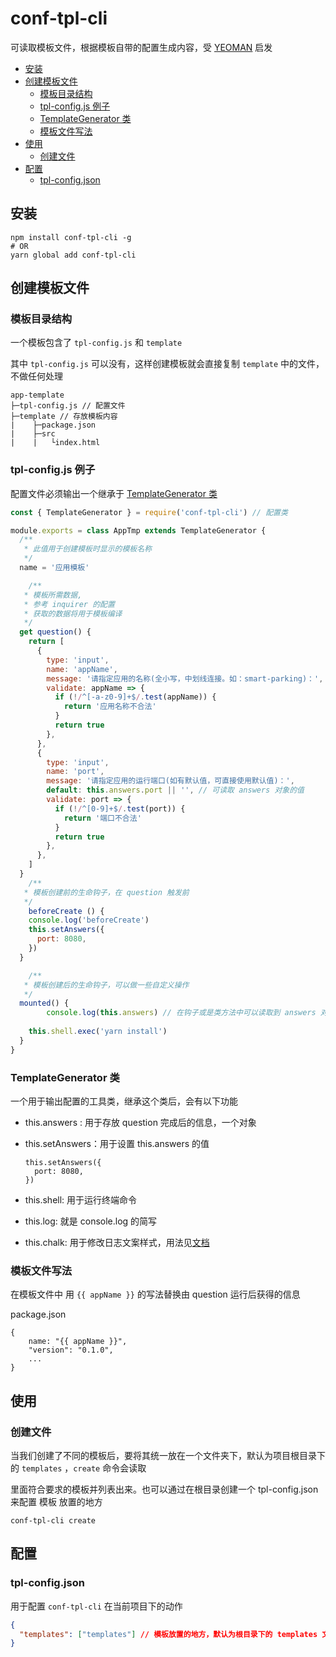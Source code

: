 # conf-tpl-cli
可读取模板文件，根据模板自带的配置生成内容，受 [YEOMAN](https://yeoman.io/) 启发

  - [安装](#安装)
  - [创建模板文件](#创建模板文件)
    - [模板目录结构](#模板目录结构)
    - [tpl-config.js 例子](#tpl-configjs-例子)
    - [TemplateGenerator 类](#templategenerator-类)
    - [模板文件写法](#模板文件写法)
  - [使用](#使用)
    - [创建文件](#创建文件)
  - [配置](#配置)
    - [tpl-config.json](#tpl-configjson)

## 安装

```
npm install conf-tpl-cli -g
# OR
yarn global add conf-tpl-cli
```

## 创建模板文件

### 模板目录结构

一个模板包含了 `tpl-config.js` 和 `template` 

其中 `tpl-config.js` 可以没有，这样创建模板就会直接复制  `template` 中的文件，不做任何处理

```
app-template
├─tpl-config.js // 配置文件
├─template // 存放模板内容
|    ├─package.json
|    ├─src
|    |   └index.html
```

### tpl-config.js 例子

配置文件必须输出一个继承于 [TemplateGenerator 类](#templategenerator-类) 

```javascript
const { TemplateGenerator } = require('conf-tpl-cli') // 配置类

module.exports = class AppTmp extends TemplateGenerator {
  /**
   * 此值用于创建模板时显示的模板名称
   */
  name = '应用模板'

	/**
   * 模板所需数据,
   * 参考 inquirer 的配置
   * 获取的数据将用于模板编译
   */
  get question() {
    return [
      {
        type: 'input',
        name: 'appName',
        message: '请指定应用的名称(全小写，中划线连接。如：smart-parking)：',
        validate: appName => {
          if (!/^[-a-z0-9]+$/.test(appName)) {
            return '应用名称不合法'
          }
          return true
        },
      },
      {
        type: 'input',
        name: 'port',
        message: '请指定应用的运行端口(如有默认值，可直接使用默认值)：',
        default: this.answers.port || '', // 可读取 answers 对象的值
        validate: port => {
          if (!/^[0-9]+$/.test(port)) {
            return '端口不合法'
          }
          return true
        },
      },
    ]
  }
	/**
   * 模板创建前的生命钩子，在 question 触发前
   */
	beforeCreate () {
    console.log('beforeCreate')
    this.setAnswers({
      port: 8080,
    })
  }

	/**
   * 模板创建后的生命钩子，可以做一些自定义操作
   */
  mounted() {
		console.log(this.answers) // 在钩子或是类方法中可以读取到 answers 对象
    
    this.shell.exec('yarn install')
  }
}
```

### TemplateGenerator 类

一个用于输出配置的工具类，继承这个类后，会有以下功能

* this.answers :  用于存放 question 完成后的信息，一个对象

* this.setAnswers：用于设置 this.answers 的值

  ```
  this.setAnswers({
  	port: 8080,
  })
  ```

* this.shell: 用于运行终端命令

* this.log: 就是 console.log 的简写

* this.chalk: 用于修改日志文案样式，用法见[文档](https://github.com/chalk/chalk)

### 模板文件写法

在模板文件中 用 `{{ appName }}` 的写法替换由 question 运行后获得的信息

package.json

```
{
	name: "{{ appName }}",
	"version": "0.1.0",
	...
}
```

## 使用

### 创建文件

当我们创建了不同的模板后，要将其统一放在一个文件夹下，默认为项目根目录下的 `templates` ，`create` 命令会读取

里面符合要求的模板并列表出来。也可以通过在根目录创建一个 tpl-config.json 来配置 模板 放置的地方

```
conf-tpl-cli create
```

## 配置

### tpl-config.json

用于配置 `conf-tpl-cli` 在当前项目下的动作

```json
{
  "templates": ["templates"] // 模板放置的地方，默认为根目录下的 templates 文件夹
}
```


